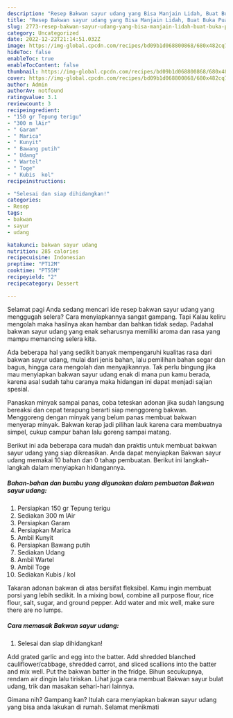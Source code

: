 ```yaml
---
description: "Resep Bakwan sayur udang yang Bisa Manjain Lidah, Buat Buka Puasa Bikin Ngiler"
title: "Resep Bakwan sayur udang yang Bisa Manjain Lidah, Buat Buka Puasa Bikin Ngiler"
slug: 2773-resep-bakwan-sayur-udang-yang-bisa-manjain-lidah-buat-buka-puasa-bikin-ngiler
category: Uncategorized
date: 2022-12-22T21:14:51.032Z
image: https://img-global.cpcdn.com/recipes/bd09b1d068800868/680x482cq70/bakwan-sayur-udang-foto-resep-utama.jpg
hideToc: false
enableToc: true
enableTocContent: false
thumbnail: https://img-global.cpcdn.com/recipes/bd09b1d068800868/680x482cq70/bakwan-sayur-udang-foto-resep-utama.jpg
cover: https://img-global.cpcdn.com/recipes/bd09b1d068800868/680x482cq70/bakwan-sayur-udang-foto-resep-utama.jpg
author: Admin
authorAv: notfound
ratingvalue: 3.1
reviewcount: 3
recipeingredient:
- "150 gr Tepung terigu"
- "300 m lAir"
- " Garam"
- " Marica"
- " Kunyit"
- " Bawang putih"
- " Udang"
- " Wartel"
- " Toge"
- " Kubis  kol"
recipeinstructions:

- "Selesai dan siap dihidangkan!"
categories:
- Resep
tags:
- bakwan
- sayur
- udang

katakunci: bakwan sayur udang 
nutrition: 285 calories
recipecuisine: Indonesian
preptime: "PT12M"
cooktime: "PT55M"
recipeyield: "2"
recipecategory: Dessert

---
```



Selamat pagi Anda sedang mencari ide resep bakwan sayur udang yang menggugah selera? Cara menyiapkannya sangat gampang. Tapi Kalau keliru mengolah maka hasilnya akan hambar dan bahkan tidak sedap. Padahal bakwan sayur udang yang enak seharusnya memiliki aroma dan rasa yang mampu memancing selera kita.


Ada beberapa hal yang sedikit banyak mempengaruhi kualitas rasa dari bakwan sayur udang, mulai dari jenis bahan, lalu pemilihan bahan segar dan bagus, hingga cara mengolah dan menyajikannya. Tak perlu bingung jika mau menyiapkan bakwan sayur udang enak di mana pun kamu berada, karena asal sudah tahu caranya maka hidangan ini dapat menjadi sajian spesial.

Panaskan minyak sampai panas, coba teteskan adonan jika sudah langsung bereaksi dan cepat terapung berarti siap menggoreng bakwan. Menggoreng dengan minyak yang belum panas membuat bakwan menyerap minyak. Bakwan kerap jadi pilihan lauk karena cara membuatnya simpel, cukup campur bahan lalu goreng sampai matang.


Berikut ini ada beberapa cara mudah dan praktis untuk membuat bakwan sayur udang yang siap dikreasikan. Anda dapat menyiapkan Bakwan sayur udang memakai 10 bahan dan 0 tahap pembuatan. Berikut ini langkah-langkah dalam menyiapkan hidangannya.

<!--inarticleads1-->

##### Bahan-bahan dan bumbu yang digunakan dalam pembuatan Bakwan sayur udang:

1. Persiapkan 150 gr Tepung terigu
1. Sediakan 300 m lAir
1. Persiapkan  Garam
1. Persiapkan  Marica
1. Ambil  Kunyit
1. Persiapkan  Bawang putih
1. Sediakan  Udang
1. Ambil  Wartel
1. Ambil  Toge
1. Sediakan  Kubis / kol


Takaran adonan bakwan di atas bersifat fleksibel. Kamu ingin membuat porsi yang lebih sedikit. In a mixing bowl, combine all purpose flour, rice flour, salt, sugar, and ground pepper. Add water and mix well, make sure there are no lumps. 

<!--inarticleads2-->

##### Cara memasak Bakwan sayur udang:


1. Selesai dan siap dihidangkan!

Add grated garlic and egg into the batter. Add shredded blanched cauliflower/cabbage, shredded carrot, and sliced scallions into the batter and mix well. Put the bakwan batter in the fridge. Bihun secukupnya, rendam air dingin lalu tiriskan. Lihat juga cara membuat Bakwan sayur bulat udang, trik dan masakan sehari-hari lainnya. 

Gimana nih? Gampang kan? Itulah cara menyiapkan bakwan sayur udang yang bisa anda lakukan di rumah. Selamat menikmati
